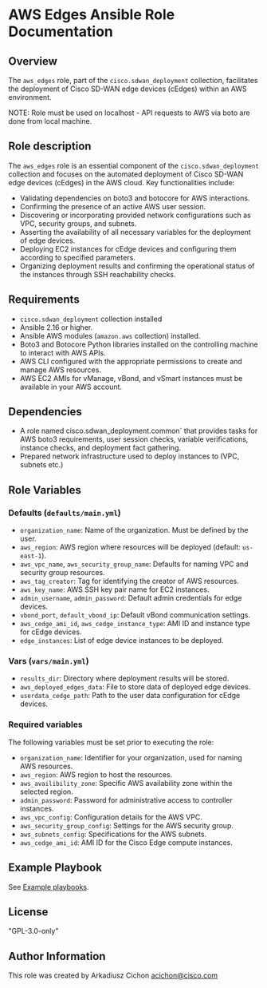 # AWS Edges Ansible Role Documentation

## Overview

The `aws_edges` role, part of the `cisco.sdwan_deployment` collection, facilitates the deployment of Cisco SD-WAN edge devices (cEdges) within an AWS environment.

NOTE: Role must be used on localhost - API requests to AWS via boto are done from local machine.

## Role description

The `aws_edges` role is an essential component of the `cisco.sdwan_deployment` collection and focuses on the automated deployment of Cisco SD-WAN edge devices (cEdges) in the AWS cloud. Key functionalities include:

- Validating dependencies on boto3 and botocore for AWS interactions.
- Confirming the presence of an active AWS user session.
- Discovering or incorporating provided network configurations such as VPC, security groups, and subnets.
- Asserting the availability of all necessary variables for the deployment of edge devices.
- Deploying EC2 instances for cEdge devices and configuring them according to specified parameters.
- Organizing deployment results and confirming the operational status of the instances through SSH reachability checks.

## Requirements

- `cisco.sdwan_deployment` collection installed
- Ansible 2.16 or higher.
- Ansible AWS modules (`amazon.aws` collection) installed.
- Boto3 and Botocore Python libraries installed on the controlling machine to interact with AWS APIs.
- AWS CLI configured with the appropriate permissions to create and manage AWS resources.
- AWS EC2 AMIs for vManage, vBond, and vSmart instances must be available in your AWS account.

## Dependencies

- A role named cisco.sdwan_deployment.common`  that provides tasks for AWS boto3 requirements, user session checks, variable verifications, instance checks, and deployment fact gathering.
- Prepared network infrastructure used to deploy instances to (VPC, subnets etc.)

## Role Variables

### Defaults (`defaults/main.yml`)

- `organization_name`: Name of the organization. Must be defined by the user.
- `aws_region`: AWS region where resources will be deployed (default: `us-east-1`).
- `aws_vpc_name`, `aws_security_group_name`: Defaults for naming VPC and security group resources.
- `aws_tag_creator`: Tag for identifying the creator of AWS resources.
- `aws_key_name`: AWS SSH key pair name for EC2 instances.
- `admin_username`, `admin_password`: Default admin credentials for edge devices.
- `vbond_port`, `default_vbond_ip`: Default vBond communication settings.
- `aws_cedge_ami_id`, `aws_cedge_instance_type`: AMI ID and instance type for cEdge devices.
- `edge_instances`: List of edge device instances to be deployed.

### Vars (`vars/main.yml`)

- `results_dir`: Directory where deployment results will be stored.
- `aws_deployed_edges_data`: File to store data of deployed edge devices.
- `userdata_cedge_path`: Path to the user data configuration for cEdge devices.

### Required variables

The following variables must be set prior to executing the role:

- `organization_name`: Identifier for your organization, used for naming AWS resources.
- `aws_region`: AWS region to host the resources.
- `aws_availibility_zone`: Specific AWS availability zone within the selected region.
- `admin_password`: Password for administrative access to controller instances.
- `aws_vpc_config`: Configuration details for the AWS VPC.
- `aws_security_group_config`: Settings for the AWS security group.
- `aws_subnets_config`: Specifications for the AWS subnets.
- `aws_cedge_ami_id`: AMI ID for the Cisco Edge compute instances.

## Example Playbook

See [Example playbooks](https://github.com/cisco-open/ansible-collection-sdwan-deployment/tree/main/playbooks).

## License

"GPL-3.0-only"

## Author Information

This role was created by Arkadiusz Cichon <acichon@cisco.com>
